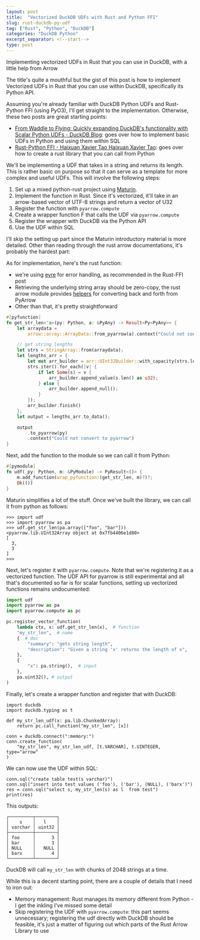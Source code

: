 ```yaml
---
layout: post
title:  "Vectorized DuckDB UDFs with Rust and Python FFI"
slug: rust-duckdb-py-udf
tag: ["Rust", "Python", "DuckDB"]
categories: "DuckDB Python"
excerpt_separator: <!--start-->
type: post
---
```


Implementing vectorized UDFs in Rust that you can use in DuckDB, with a little
help from Arrow

<!--start-->

The title's quite a mouthful but the gist of this post is how to implement
Vectorized UDFs in Rust that you can use within DuckDB, specifically its Python
API.

Assuming you're already familiar with DuckDB Python UDFs and Rust-Python FFI
(using PyO3), I'll get straight to the implementation. Otherwise, these two
posts are great starting points:

- [From Waddle to Flying: Quickly expanding DuckDB's functionality with Scalar Python UDFs - DuckDB Blog](https://duckdb.org/2023/07/07/python-udf.html):
  goes over how to implement basic UDFs in Python and using them within SQL
- [Rust-Python FFI - Haixuan Xavier Tao
  Haixuan Xavier Tao](https://dora.carsmos.ai/blog/rust-python/): goes over how
  to create a rust library that you can call from Python

We'll be implementing a UDF that takes in a string and returns its length. This
is rather basic on purpose so that it can serve as a template for more complex
and useful UDFs. This will involve the following steps:

1. Set up a mixed python-rust project using
   [Maturin](https://www.maturin.rs/project_layout).
2. Implement the function in Rust. Since it's vectorized, it'll take in an
   arrow-based vector of UTF-8 strings and return a vector of U32
3. Register the function with `pyarrow.compute`
4. Create a wrapper function F that calls the UDF via `pyarrow.compute`
5. Register the wrapper with DuckDB via the Python API
6. Use the UDF within SQL

I'll skip the setting up part since the Maturin introductory material is more
detailed. Other than reading through the rust arrow documentations, it's
probably the hardest part:

As for implementation, here's the rust function:

- we're using [eyre](https://docs.rs/arrow/latest/arrow/pyarrow/) for error
  handling, as recommended in the Rust-FFI post
- Retrieving the underlying string array should be zero-copy, the rust arrow
  module provides [helpers](https://docs.rs/arrow/latest/arrow/pyarrow/) for
  converting back and forth from PyArrow
- Other than that, it's pretty straightforward

```rust
#[pyfunction]
fn get_str_len<'a>(py: Python, a: &PyAny) -> Result<Py<PyAny>> {
    let arraydata =
        arrow::array::ArrayData::from_pyarrow(a).context("Could not convert arrow data")?;

    // get string lengths
    let strs = StringArray::from(arraydata);
    let lengths_arr = {
        let mut arr_builder = arr::UInt32Builder::with_capacity(strs.len());
        strs.iter().for_each(|v| {
            if let Some(s) = v {
                arr_builder.append_value(s.len() as u32);
            } else {
                arr_builder.append_null();
            }
        });
        arr_builder.finish()
    };
    let output = lengths_arr.to_data();

    output
        .to_pyarrow(py)
        .context("Could not convert to pyarrow")
}
```

Next, add the function to the module so we can call it from Python:

```rust
#[pymodule]
fn udf(_py: Python, m: &PyModule) -> PyResult<()> {
    m.add_function(wrap_pyfunction!(get_str_len, m)?)?;
    Ok(())
}
```

Maturin simplifies a lot of the stuff. Once we've built the library, we can call
it from python as follows:

```
>>> import udf
>>> import pyarrow as pa
>>> udf.get_str_len(pa.array(["foo", "bar"]))
<pyarrow.lib.UInt32Array object at 0x7fb4406e1d80>
[
  3,
  3
]
>>>
```

Next, let's register it with `pyarrow.compute`. Note that we're registering it
as a vectorized function. The UDF API for pyarrow is still experimental and all
that's documented so far is for scalar functions, setting up vectorized
functions remains undocumented:

```python
import udf
import pyarrow as pa
import pyarrow.compute as pc

pc.register_vector_function(
    lambda ctx, x: udf.get_str_len(x),  # function
    "my_str_len",  # name
    {  # doc
        "summary": "gets string length",
        "description": "Given a string 'x' returns the length of x",
    },
    {
        "x": pa.string(),  # input
    },
    pa.uint32(), # output
)
```

Finally, let's create a wrapper function and register that with DuckDB:

```
import duckdb
import duckdb.typing as t

def my_str_len_udf(x: pa.lib.ChunkedArray):
    return pc.call_function("my_str_len", [x])

conn = duckdb.connect(":memory:")
conn.create_function(
    "my_str_len", my_str_len_udf, [t.VARCHAR], t.UINTEGER, type="arrow"
)
```

We can now use the UDF within SQL:

```
conn.sql("create table test(s varchar)")
conn.sql("insert into test values ('foo'), ('bar'), (NULL), ('barx')")
res = conn.sql("select s, my_str_len(s) as l  from test")
print(res)
```

This outputs:

```
┌─────────┬────────┐
│    s    │   l    │
│ varchar │ uint32 │
├─────────┼────────┤
│ foo     │      3 │
│ bar     │      3 │
│ NULL    │   NULL │
│ barx    │      4 │
└─────────┴────────┘
```

DuckDB will call `my_str_len` with chunks of 2048 strings at a time.

While this is a decent starting point, there are a couple of details that I need
to iron out:

- Memory management: Rust manages its memory different from Python - I get the
  inkling I've missed some detail
- Skip registering the UDF with `pyarrow.compute`: this part seems unnecessary;
  registering the udf directly with DuckDB should be feasible, it's just a
  matter of figuring out which parts of the Rust Arrow Library to use
